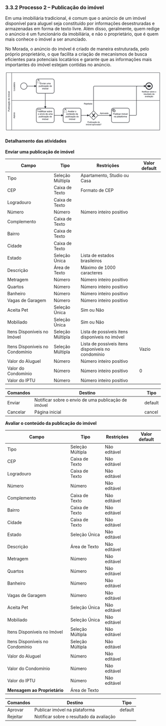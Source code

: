 ### 3.3.2 Processo 2 – Publicação do imóvel

Em uma imobiliária tradicional, é comum que o anúncio de um imóvel disponível para aluguel seja constituído por informações desestruradas e armazenadas em forma de texto livre. Além disso, geralmente, quem redige o anúncio é um funcionário da imobiliária, e não o proprietário, que é quem mais conhece o imóvel a ser anunciado.

No Morada, o anúncio do imóvel é criado de maneira estruturada, pelo próprio proprietário, o que facilita a criação de mecanismos de busca eficientes para potenciais locatários e garante que as informações mais importantes do imóvel estejam contidas no anúncio.

![Processo 2 - Publicação de imóvel](images/processo-2.png "Modelo BPMN do Processo 2.")

#### Detalhamento das atividades

**Enviar uma publicação de imóvel**

| Campo                           | Tipo             | Restrições                                         | Valor default |
| ------------------------------- | ---------------- | -------------------------------------------------- | ------------- |
| Tipo                            | Seleção Múltipla | Apartamento, Studio ou Casa                        |               |
| CEP                             | Caixa de Texto   | Formato de CEP                                     |               |
| Logradouro                      | Caixa de Texto   |                                                    |               |
| Número                          | Número           | Número inteiro positivo                            |               |
| Complemento                     | Caixa de Texto   |                                                    |               |
| Bairro                          | Caixa de Texto   |                                                    |               |
| Cidade                          | Caixa de Texto   |                                                    |               |
| Estado                          | Seleção Única    | Lista de estados brasileiros                       |               |
| Descrição                       | Área de Texto    | Máximo de 1000 caracteres                          |               |
| Metragem                        | Número           | Número inteiro positivo                            |               |
| Quartos                         | Número           | Número inteiro positivo                            |               |
| Banheiro                        | Número           | Número inteiro positivo                            |               |
| Vagas de Garagem                | Número           | Número inteiro positivo                            |               |
| Aceita Pet                      | Seleção Única    | Sim ou Não                                         |               |
| Mobiliado                       | Seleção Única    | Sim ou Não                                         |               |
| Itens Disponíveis no Imóvel     | Seleção Múltipla | Lista de possíveis itens disponíveis no imóvel     |               |
| Itens Disponíveis no Condomínio | Seleção Múltipla | Lista de possíveis itens disponíveis no condomínio | Vazio         |
| Valor do Aluguel                | Número           | Número inteiro positivo                            |               |
| Valor do Condomínio             | Número           | Número inteiro positivo                            | 0             |
| Valor do IPTU                   | Número           | Número inteiro positivo                            |               |

| Comandos | Destino                                             | Tipo    |
| -------- | --------------------------------------------------- | ------- |
| Enviar   | Notificar sobre o envio de uma publicação de imóvel | default |
| Cancelar | Página inicial                                      | cancel  |

**Avaliar o conteúdo da publicação do imóvel**

| Campo                           | Tipo             | Restrições   | Valor default |
| ------------------------------- | ---------------- | ------------ | ------------- |
| Tipo                            | Seleção Múltipla | Não editável |               |
| CEP                             | Caixa de Texto   | Não editável |               |
| Logradouro                      | Caixa de Texto   | Não editável |               |
| Número                          | Número           | Não editável |               |
| Complemento                     | Caixa de Texto   | Não editável |               |
| Bairro                          | Caixa de Texto   | Não editável |               |
| Cidade                          | Caixa de Texto   | Não editável |               |
| Estado                          | Seleção Única    | Não editável |               |
| Descrição                       | Área de Texto    | Não editável |               |
| Metragem                        | Número           | Não editável |               |
| Quartos                         | Número           | Não editável |               |
| Banheiro                        | Número           | Não editável |               |
| Vagas de Garagem                | Número           | Não editável |               |
| Aceita Pet                      | Seleção Única    | Não editável |               |
| Mobiliado                       | Seleção Única    | Não editável |               |
| Itens Disponíveis no Imóvel     | Seleção Múltipla | Não editável |               |
| Itens Disponíveis no Condomínio | Seleção Múltipla | Não editável |               |
| Valor do Aluguel                | Número           | Não editável |               |
| Valor do Condomínio             | Número           | Não editável |               |
| Valor do IPTU                   | Número           | Não editável |               |
| **Mensagem ao Proprietário**    | Área de Texto    |              |               |

| Comandos | Destino                                  | Tipo    |
| -------- | ---------------------------------------- | ------- |
| Aprovar  | Publicar imóvel na plataforma            | default |
| Rejeitar | Notificar sobre o resultado da avaliação |         |
